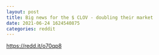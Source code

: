 ```yaml
--- 
layout: post 
title: Big news for the $ CLOV - doubling their market 
date: 2021-06-24 1624540875 
categories: reddit 
--- 
```

https://redd.it/o70qp8